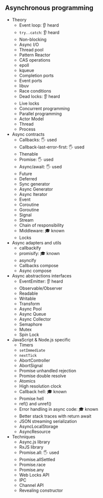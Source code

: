 ## Asynchronous programming

- Theory
  - Event loop: 👂 heard
  - `try..catch`: 👂 heard
  - Non-blocking
  - Async I/O
  - Thread pool
  - Pattern Reactor
  - CAS operations
  - epoll
  - kqueue
  - Completion ports
  - Event ports
  - libuv
  - Race conditions
  - Dead locks: 👂 heard
  - Live locks
  - Concurrent programming
  - Parallel programming
  - Actor Model
  - Thread
  - Process
- Async contracts
  - Callbacks: 🖐️ used
  - Callback-last-error-first: 🖐️ used
  - Thenable
  - Promise: 🖐️ used
  - Async/await: 🖐️ used
  - Future
  - Deferred
  - Sync generator
  - Async Generator
  - Async Iterator
  - Event
  - Coroutine
  - Goroutine
  - Signal
  - Stream
  - Chain of responsibility
  - Middleware: 🎓 known
  - Locks
- Async adapters and utils
  - callbackify
  - promisify: 🎓 known
  - asyncify
  - Callbacks compose
  - Async compose
- Async abstractions interfaces
  - EventEmitter: 👂 heard
  - Observable/Observer
  - Readable
  - Writable
  - Transform
  - Async Pool
  - Async Queue
  - Async Collector
  - Semaphore
  - Mutex
  - Spin Lock
- JavaScript & Node.js specific
  - Timers
  - `setImmediate`
  - `nextTick`
  - AbortController
  - AbortSignal
  - Promise unhandled rejection
  - Promise double resolve
  - Atomics
  - High resolution clock
  - Callback hell: 🎓 known
  - Promise hell
  - ref() and unref()
  - Error handling in async code: 🎓 known
  - Better stack traces with return await
  - JSON streaming serialization
  - AsyncLocalStorage
  - AsyncResource
- Techniques
  - Async.js library
  - RxJS library
  - Promise.all: 🖐️ used
  - Promise.allSettled
  - Promise.race
  - Promise.any
  - Web Locks API
  - IPC
  - Channel API
  - Revealing constructor
